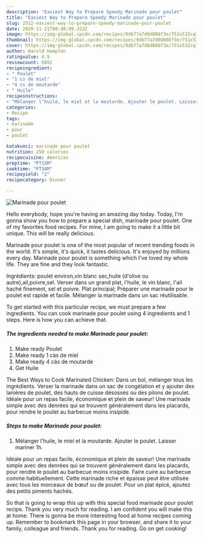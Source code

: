 ```yaml
---
description: "Easiest Way to Prepare Speedy Marinade pour poulet"
title: "Easiest Way to Prepare Speedy Marinade pour poulet"
slug: 2512-easiest-way-to-prepare-speedy-marinade-pour-poulet
date: 2020-11-21T00:40:09.322Z
image: https://img-global.cpcdn.com/recipes/9db77a7d0d886f3e/751x532cq70/marinade-pour-poulet-photo-principale-de-la-recette.jpg
thumbnail: https://img-global.cpcdn.com/recipes/9db77a7d0d886f3e/751x532cq70/marinade-pour-poulet-photo-principale-de-la-recette.jpg
cover: https://img-global.cpcdn.com/recipes/9db77a7d0d886f3e/751x532cq70/marinade-pour-poulet-photo-principale-de-la-recette.jpg
author: Harold Hampton
ratingvalue: 4.9
reviewcount: 6891
recipeingredient:
- " Poulet"
- "1 cs de miel"
- "4 cs de moutarde"
- " Huile"
recipeinstructions:
- "Mélanger l’huile, le miel et la moutarde. Ajouter le poulet. Laisser mariner 1h."
categories:
- Recipe
tags:
- marinade
- pour
- poulet

katakunci: marinade pour poulet 
nutrition: 250 calories
recipecuisine: American
preptime: "PT15M"
cooktime: "PT34M"
recipeyield: "2"
recipecategory: Dinner

---
```



![Marinade pour poulet](https://img-global.cpcdn.com/recipes/9db77a7d0d886f3e/751x532cq70/marinade-pour-poulet-photo-principale-de-la-recette.jpg)

Hello everybody, hope you're having an amazing day today. Today, I'm gonna show you how to prepare a special dish, marinade pour poulet. One of my favorites food recipes. For mine, I am going to make it a little bit unique. This will be really delicious.

Marinade pour poulet is one of the most popular of recent trending foods in the world. It's simple, it's quick, it tastes delicious. It's enjoyed by millions every day. Marinade pour poulet is something which I've loved my whole life. They are fine and they look fantastic.

Ingrédients: poulet environ,vin blanc sec,huile (d&#39;olive ou autre),ail,poivre,sel. Verser dans un grand plat, l&#39;huile, le vin blanc, l&#39;ail haché finement, sel et poivre. Plat principal; Préparer une marinade pour le poulet est rapide et facile. Mélanger la marinade dans un sac réutilisable.


To get started with this particular recipe, we must prepare a few ingredients. You can cook marinade pour poulet using 4 ingredients and 1 steps. Here is how you can achieve that.

<!--inarticleads1-->

##### The ingredients needed to make Marinade pour poulet:

1. Make ready  Poulet
1. Make ready 1 càs de miel
1. Make ready 4 càs de moutarde
1. Get  Huile


The Best Ways to Cook Marinated Chicken: Dans un bol, mélanger tous les ingrédients. Verser la marinade dans un sac de congélation et y ajouter des lanières de poulet, des hauts de cuisse désossés ou des pilons de poulet. Idéale pour un repas facile, économique et plein de saveur! Une marinade simple avec des denrées qui se trouvent généralement dans les placards, pour rendre le poulet au barbecue moins insipide. 

<!--inarticleads2-->

##### Steps to make Marinade pour poulet:

1. Mélanger l’huile, le miel et la moutarde. Ajouter le poulet. Laisser mariner 1h.


Idéale pour un repas facile, économique et plein de saveur! Une marinade simple avec des denrées qui se trouvent généralement dans les placards, pour rendre le poulet au barbecue moins insipide. Faire cuire au barbecue comme habituellement. Cette marinade riche et épaisse peut être utilisée avec tous les morceaux de bœuf ou de poulet. Pour un plat épicé, ajoutez des petits piments hachés. 

So that is going to wrap this up with this special food marinade pour poulet recipe. Thank you very much for reading. I am confident you will make this at home. There is gonna be more interesting food at home recipes coming up. Remember to bookmark this page in your browser, and share it to your family, colleague and friends. Thank you for reading. Go on get cooking!
